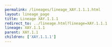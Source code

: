 ```yaml
---
permalink: /lineages/lineage_XAY.1.1.1.html
layout: lineage_page
title: Lineage XAY.1.1.1
redirect_to: ../lineage.html?lineage=XAY.1.1.1
lineage: XAY.1.1.1
parent: XAY.1.1
children: ['XAY.1.1.1']
---
```

